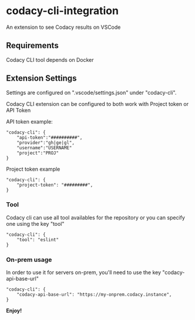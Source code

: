 # codacy-cli-integration

An extension to see Codacy results on VSCode


## Requirements

Codacy CLI tool depends on Docker

## Extension Settings

Settings are configured on ".vscode/settings.json" under "codacy-cli".

Codacy CLI extension can be configured to both work with Project token or API Token

API token example:

    "codacy-cli": {
        "api-token":"##########",
        "provider":"gh|ge|gl",
        "username":"USERNAME"
        "project":"PROJ"
    }

Project token example

    "codacy-cli": {
        "project-token": "#########",
    }

### Tool
Codacy cli can use all tool availables for the repository or you can specify one using the key "tool"

    "codacy-cli": {
        "tool": "eslint"    
    }

### On-prem usage
In order to use it for servers on-prem, you'll need to use the key "codacy-api-base-url"

    "codacy-cli": {
        "codacy-api-base-url": "https://my-onprem.codacy.instance",
    }

**Enjoy!**

